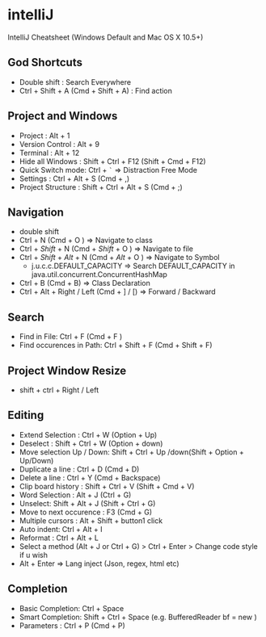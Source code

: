 # intelliJ
IntelliJ Cheatsheet (Windows Default and Mac OS X 10.5+)

## God Shortcuts
* Double shift : Search Everywhere
* Ctrl + Shift + A (Cmd + Shift + A) : Find action

## Project and Windows
* Project : Alt + 1
* Version Control : Alt + 9
* Terminal : Alt + 12
* Hide all Windows : Shift + Ctrl + F12 (Shift + Cmd + F12)
* Quick Switch mode: Ctrl + `` ` `` => Distraction Free Mode
* Settings : Ctrl + Alt + S (Cmd + ,)
* Project Structure : Shift + Ctrl + Alt + S (Cmd + ;)

## Navigation
* double shift
* Ctrl + N (Cmd + O ) => Navigate to class
* Ctrl + _*Shift*_ + N (Cmd + _*Shift*_ + O ) => Navigate to file
* Ctrl + _*Shift*_ + _*Alt*_ + N (Cmd + _*Alt*_ + O ) => Navigate to Symbol
  - j.u.c.c.DEFAULT_CAPACITY => Search DEFAULT_CAPACITY in java.util.concurrent.ConcurrentHashMap
* Ctrl + B (Cmd + B) => Class Declaration
* Ctrl + Alt + Right / Left (Cmd + ] / \[) => Forward / Backward

## Search 
* Find in File: Ctrl + F (Cmd + F ) 
* Find occurences in Path: Ctrl + Shift + F (Cmd + Shift + F)

## Project Window Resize
* shift + ctrl + Right / Left

## Editing
* Extend Selection : Ctrl + W (Option + Up)
* Deselect : Shift + Ctrl + W (Option + down)
* Move selection Up / Down: Shift + Ctrl + Up /down(Shift + Option + Up/Down)
* Duplicate a line : Ctrl + D (Cmd + D)
* Delete a line : Ctrl + Y (Cmd + Backspace)
* Clip board history : Shift + Ctrl + V (Shift + Cmd + V)
* Word Selection : Alt + J (Ctrl + G)
* Unselect: Shift + Alt + J (Shift + Ctrl + G)
* Move to next occurence : F3 (Cmd + G)
* Multiple cursors : Alt + Shift + button1 click
* Auto indent: Ctrl + Alt + I 
* Reformat : Ctrl + Alt + L
* Select a method (Alt + J or Ctrl + G) > Ctrl + Enter > Change code style if u wish
* Alt + Enter => Lang inject (Json, regex, html etc)

## Completion
* Basic Completion: Ctrl + Space 
* Smart Completion: Shift + Ctrl + Space (e.g. BufferedReader bf = new <Use Smart not Basic>)
* Parameters : Ctrl + P (Cmd + P)
